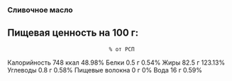 ### Сливочное масло

## Пищевая ценность на 100 г:
									% от РСП
Калорийность			748 ккал	48.98%
Белки					0.5 г		0.54%
Жиры					82.5 г		123.13%
Углеводы				0.8 г		0.58%
Пищевые волокна			0 г			0%
Вода					16 г		0.59%